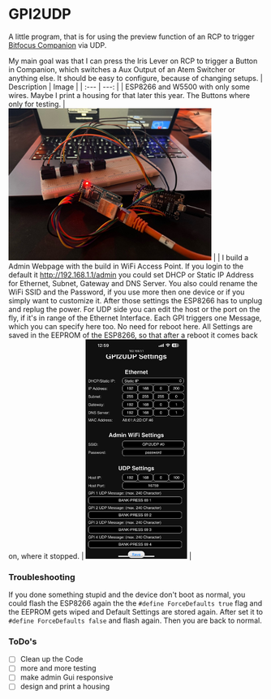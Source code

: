 # GPI2UDP
A little program, that is for using the preview function of an RCP to trigger <a href="https://github.com/bitfocus/companion">Bitfocus Companion</a> via UDP.

My main goal was that I can press the Iris Lever on RCP to trigger a Button in Companion, which switches a Aux Output of an Atem Switcher or anything else. It should be easy to configure, because of changing setups.
| Description | Image |
| :--- | ---: |
| ESP8266 and W5500 with only some wires. Maybe I print a housing for that later this year. The Buttons where only for testing. | <img src="https://github.com/testbild-media/GPI2UDP/blob/main/images/photo.jpg" width="400"> |
| I build a Admin Webpage with the build in WiFi Access Point. If you login to the default it http://192.168.1.1/admin you could set DHCP or Static IP Address for Ethernet, Subnet, Gateway and DNS Server. You also could rename the WiFi SSID and the Password, if you use more then one device or if you simply want to customize it. After those settings the ESP8266 has to unplug and replug the power. For UDP side you can edit the host or the port on the fly, if it's in range of the Ethernet Interface. Each GPI triggers one Message, which you can specify here too. No need for reboot here. All Settings are saved in the EEPROM of the ESP8266, so that after a reboot it comes back on, where it stopped. | <img src="https://github.com/testbild-media/GPI2UDP/blob/main/images/screenshot.png" width="200"> |

### Troubleshooting
If you done something stupid and the device don't boot as normal, you could flash the ESP8266 again the the `#define ForceDefaults true` flag and the EEPROM gets wiped and Default Settings are stored again. After set it to `#define ForceDefaults false` and flash again. Then you are back to normal.

### ToDo's
- [ ] Clean up the Code
- [ ] more and more testing
- [ ] make admin Gui responsive
- [ ] design and print a housing

